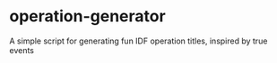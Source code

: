# operation-generator
A simple script for generating fun IDF operation titles, inspired by true events
